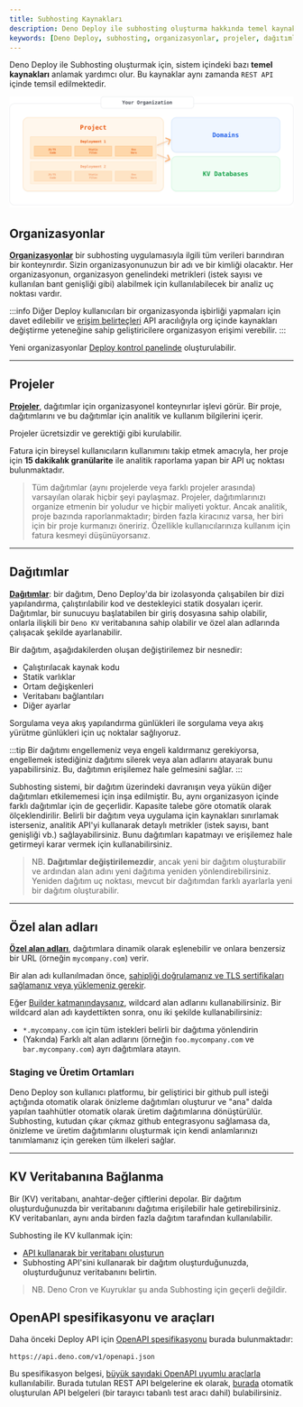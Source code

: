 ```yaml
---
title: Subhosting Kaynakları
description: Deno Deploy ile subhosting oluşturma hakkında temel kaynakları ve organizasyon, projeler, dağıtımlar ile alan adları gibi önemli yapı taşlarını açıklamaktadır. Bu kaynaklar, verimli bir yapılandırma ve yönetim süreci için gereklidir.
keywords: [Deno Deploy, subhosting, organizasyonlar, projeler, dağıtımlar, özel alan adları, KV veritabanı]
---
```


Deno Deploy ile Subhosting oluşturmak için, sistem içindeki bazı **temel kaynakları** anlamak yardımcı olur. Bu kaynaklar aynı zamanda `REST API` içinde temsil edilmektedir.

![subhosting kaynaklarının genel görünümü](../../../images/cikti/denoland/subhosting/api/images/subhosting-org-structure.svg)

## Organizasyonlar

[**Organizasyonlar**](https://apidocs.deno.com/#get-/organizations/-organizationId-) bir subhosting uygulamasıyla ilgili tüm verileri barındıran bir konteynırdır. Sizin organizasyonunuzun bir adı ve bir kimliği olacaktır. Her organizasyonun, organizasyon genelindeki metrikleri (istek sayısı ve kullanılan bant genişliği gibi) alabilmek için kullanılabilecek bir analiz uç noktası vardır.

:::info
Diğer Deploy kullanıcıları bir organizasyonda işbirliği yapmaları için davet edilebilir ve [erişim belirteçleri](https://dash.deno.com/account#access-tokens) API aracılığıyla org içinde kaynakları değiştirme yeteneğine sahip geliştiricilere organizasyon erişimi verebilir.
:::

Yeni organizasyonlar [Deploy kontrol panelinde](https://dash.deno.com/orgs/new) oluşturulabilir.

---

## Projeler

[**Projeler**](https://apidocs.deno.com/#get-/organizations/-organizationId-/projects), dağıtımlar için organizasyonel konteynırlar işlevi görür. Bir proje, dağıtımlarını ve bu dağıtımlar için analitik ve kullanım bilgilerini içerir.

Projeler ücretsizdir ve gerektiği gibi kurulabilir.

Fatura için bireysel kullanıcıların kullanımını takip etmek amacıyla, her proje için **15 dakikalık granülarite** ile analitik raporlama yapan bir API uç noktası bulunmaktadır.

> Tüm dağıtımlar (aynı projelerde veya farklı projeler arasında) varsayılan olarak hiçbir şeyi paylaşmaz. Projeler, dağıtımlarınızı organize etmenin bir yoludur ve hiçbir maliyeti yoktur. Ancak analitik, proje bazında raporlanmaktadır; birden fazla kiracınız varsa, her biri için bir proje kurmanızı öneririz. Özellikle kullanıcılarınıza kullanım için fatura kesmeyi düşünüyorsanız.

---

## Dağıtımlar

[**Dağıtımlar**](https://apidocs.deno.com/#get-/projects/-projectId-/deployments): bir dağıtım, Deno Deploy'da bir izolasyonda çalışabilen bir dizi yapılandırma, çalıştırılabilir kod ve destekleyici statik dosyaları içerir. Dağıtımlar, bir sunucuyu başlatabilen bir giriş dosyasına sahip olabilir, onlarla ilişkili bir `Deno KV` veritabanına sahip olabilir ve özel alan adlarında çalışacak şekilde ayarlanabilir.

Bir dağıtım, aşağıdakilerden oluşan değiştirilemez bir nesnedir:

- Çalıştırılacak kaynak kodu
- Statik varlıklar
- Ortam değişkenleri
- Veritabanı bağlantıları
- Diğer ayarlar

Sorgulama veya akış yapılandırma günlükleri ile sorgulama veya akış yürütme günlükleri için uç noktalar sağlıyoruz.

:::tip
Bir dağıtımı engellemeniz veya engeli kaldırmanız gerekiyorsa, engellemek istediğiniz dağıtımı silerek veya alan adlarını atayarak bunu yapabilirsiniz. Bu, dağıtımın erişilemez hale gelmesini sağlar.
:::

Subhosting sistemi, bir dağıtım üzerindeki davranışın veya yükün diğer dağıtımları etkilememesi için inşa edilmiştir. Bu, aynı organizasyon içinde farklı dağıtımlar için de geçerlidir. Kapasite talebe göre otomatik olarak ölçeklendirilir. Belirli bir dağıtım veya uygulama için kaynakları sınırlamak isterseniz, analitik API'yi kullanarak detaylı metrikler (istek sayısı, bant genişliği vb.) sağlayabilirsiniz. Bunu dağıtımları kapatmayı ve erişilemez hale getirmeyi karar vermek için kullanabilirsiniz.

> NB. **Dağıtımlar değiştirilemezdir**, ancak yeni bir dağıtım oluşturabilir ve ardından alan adını yeni dağıtıma yeniden yönlendirebilirsiniz. Yeniden dağıtım uç noktası, mevcut bir dağıtımdan farklı ayarlarla yeni bir dağıtım oluşturabilir.

---

## Özel alan adları

[**Özel alan adları**](https://apidocs.deno.com/#get-/organizations/-organizationId-/domains), dağıtımlara dinamik olarak eşlenebilir ve onlara benzersiz bir URL (örneğin `mycompany.com`) verir.

Bir alan adı kullanılmadan önce, [sahipliği doğrulamanız ve TLS sertifikaları sağlamanız veya yüklemeniz gerekir](https://github.com/denoland/deploy-api/blob/main/samples.ipynb).

Eğer [Builder katmanındaysanız](https://deno.com/deploy/pricing?subhosting), wildcard alan adlarını kullanabilirsiniz. Bir wildcard alan adı kaydettikten sonra, onu iki şekilde kullanabilirsiniz:

- `*.mycompany.com` için tüm istekleri belirli bir dağıtıma yönlendirin
- (Yakında) Farklı alt alan adlarını (örneğin `foo.mycompany.com` ve `bar.mycompany.com`) ayrı dağıtımlara atayın.

### Staging ve Üretim Ortamları

Deno Deploy son kullanıcı platformu, bir geliştirici bir github pull isteği açtığında otomatik olarak önizleme dağıtımları oluşturur ve "ana" dalda yapılan taahhütler otomatik olarak üretim dağıtımlarına dönüştürülür. Subhosting, kutudan çıkar çıkmaz github entegrasyonu sağlamasa da, önizleme ve üretim dağıtımlarını oluşturmak için kendi anlamlarınızı tanımlamanız için gereken tüm ilkeleri sağlar.

---

## KV Veritabanına Bağlanma

Bir (KV) veritabanı, anahtar-değer çiftlerini depolar. Bir dağıtım oluşturduğunuzda bir veritabanını dağıtıma erişilebilir hale getirebilirsiniz. KV veritabanları, aynı anda birden fazla dağıtım tarafından kullanılabilir.

Subhosting ile KV kullanmak için:

- [API kullanarak bir veritabanı oluşturun](https://docs.deno.com/deploy/kv/manual)
- Subhosting API'sini kullanarak bir dağıtım oluşturduğunuzda, oluşturduğunuz veritabanını belirtin.

> NB. Deno Cron ve Kuyruklar şu anda Subhosting için geçerli değildir.

## OpenAPI spesifikasyonu ve araçları

Daha önceki Deploy API için [OpenAPI spesifikasyonu](https://www.openapis.org/) burada bulunmaktadır:

```console
https://api.deno.com/v1/openapi.json
```

Bu spesifikasyon belgesi, [büyük sayıdaki OpenAPI uyumlu araçlarla](https://openapi.tools/) kullanılabilir. Burada tutulan REST API belgelerine ek olarak, [burada](https://apidocs.deno.com/) otomatik oluşturulan API belgeleri (bir tarayıcı tabanlı test aracı dahil) bulabilirsiniz.